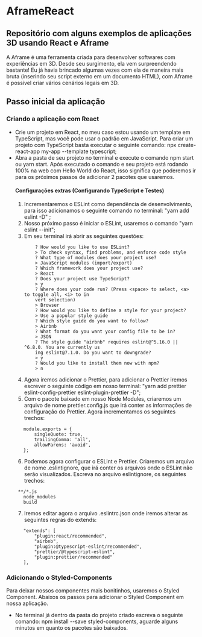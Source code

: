# AframeReact
## Repositório com alguns exemplos de aplicações 3D usando React e Aframe

A Aframe é uma ferramenta criada para desenvolver softwares com experiências em 3D. Desde seu surgimento, ela vem surpreendendo bastante! Eu já havia brincado algumas vezes com ela de maneira mais bruta (inserindo seu script externo em um documento HTML), com Aframe é possível criar vários cenários legais em 3D.

## Passo inicial da aplicação

### Criando a aplicação com React

- Crie um projeto em React, no meu caso estou usando um template em TypeScript, mas você pode usar o padrão em JavaScript. Para criar um projeto com TypeScript basta executar o seguinte comando: npx create-react-app my-app --template typescript;
- Abra a pasta de seu projeto no terminal e execute o comando npm start ou yarn start. Após executado o comando e seu projeto está rodando 100% na web com Hello World do React, isso significa que poderemos ir para os próximos passos de adicionar 2 pacotes que usaremos. 
    #### Configurações extras (Configurando TypeScript e Testes)
    1) Incrementaremos o ESLint como dependência de desenvolvimento, para isso adicionamos o seguinte comando no terminal: "yarn add eslint -D" ;
    2) Nosso próximo passo é iniciar o ESLint, usaremos o comando "yarn eslint --init"; 
    3) Em seu terminal irá abrir as seguintes questões:
        ```Comando Terminal
            ? How would you like to use ESLint?
            > To check syntax, find problems, and enforce code style
            ? What type of modules does your project use?
            > JavaScript modules (import/export)
            ? Which framework does your project use?
            > React
            ? Does your project use TypeScript?
            > y
            ? Where does your code run? (Press <space> to select, <a> to toggle all, <i> to in
            vert selection)
            > Browser
            ? How would you like to define a style for your project?
            > Use a popular style guide
            ? Which style guide do you want to follow?
            > Airbnb
            ? What format do you want your config file to be in?
            > JSON
            ? The style guide "airbnb" requires eslint@^5.16.0 || ^6.8.0. You are currently us
            ing eslint@7.1.0. Do you want to downgrade?
            > y
            ? Would you like to install them now with npm?
            > n
        ```
    4) Agora iremos adicionar o Prettier, para adicionar o Prettier iremos escrever o seguinte código em nosso terminal: "yarn add prettier eslint-config-prettier eslint-plugin-prettier -D";
    5) Com o pacote baixado em nosso Node Modules, criaremos um arquivo de nome prettier.config.js que irá conter as informações de configuração do Prettier. Agora incrementamos os seguintes trechos:
     ```Código do arquivo prettier.config.js
        module.exports = {
            singleQuote: true,
            trailingComma: 'all',
            allowParens: 'avoid',
        };
    ```  
    6) Podemos agora configurar o ESLint e Prettier. Criaremos um arquivo de nome .eslintignore, que irá conter os arquivos onde o ESLint não serão visualizados. Escreva no arquivo eslintignore, os seguintes trechos:
     ```Arquivo eslintignore
      **/*.js
        node_modules
        build
     ```   
     7) Iremos editar agora o arquivo .eslintrc.json onde iremos alterar as seguintes regras do extends:
     ```Regras que irão no .eslintrc.json
        "extends": [
            "plugin:react/recommended",
            "airbnb",
            "plugin:@typescript-eslint/recommended",
            "prettier/@typescript-eslint",
            "plugin:prettier/recommended"
        ],
     ```  

### Adicionando o Styled-Components
Para deixar nossos componentes mais bonitinhos, usaremos o Styled Component. Abaixos os passos para adicionar o Styled Component em nossa aplicação.
- No terminal já dentro da pasta do projeto criado escreva o seguinte comando: npm install --save styled-components, aguarde alguns minutos em quanto os pacotes são baixados.